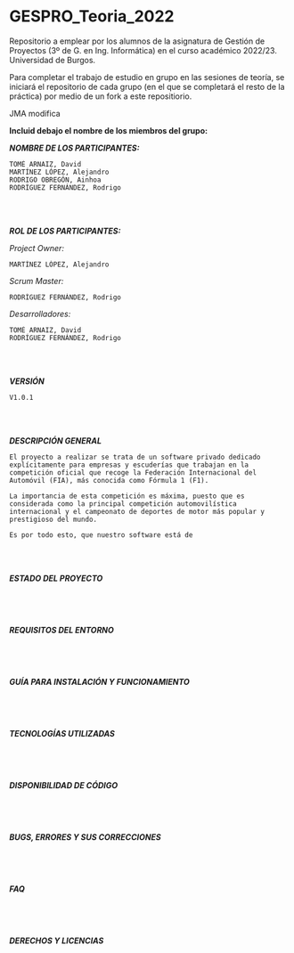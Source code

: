 # GESPRO_Teoria_2022
Repositorio a emplear por los alumnos de la asignatura de Gestión de Proyectos (3º de G. en Ing. Informática) en el curso académico 2022/23. Universidad de Burgos.

Para completar el trabajo de estudio en grupo en las sesiones de teoría, se iniciará el repositorio de cada grupo (en el que se completará el resto de la práctica) por medio de un fork a este repositiorio.


JMA modifica

**Incluid debajo el nombre de los miembros del grupo:**




***NOMBRE DE LOS PARTICIPANTES:***

```
TOMÉ ARNAIZ, David       
MARTÍNEZ LÓPEZ, Alejandro               
RODRIGO OBREGÓN, Ainhoa        
RODRÍGUEZ FERNÁNDEZ, Rodrigo
```
<br> <br/>

***ROL DE LOS PARTICIPANTES:***

_Project Owner:_
```
MARTÍNEZ LÓPEZ, Alejandro 
```              
_Scrum Master:_
```
RODRÍGUEZ FERNÁNDEZ, Rodrigo
```
_Desarrolladores:_ 
```
TOMÉ ARNAIZ, David       
RODRÍGUEZ FERNÁNDEZ, Rodrigo
```
<br> <br/>

***VERSIÓN***
```
V1.0.1
```
<br> <br/>

***DESCRIPCIÓN GENERAL***
```
El proyecto a realizar se trata de un software privado dedicado explícitamente para empresas y escuderías que trabajan en la competición oficial que recoge la Federación Internacional del Automóvil (FIA), más conocida como Fórmula 1 (F1).

La importancia de esta competición es máxima, puesto que es considerada como la principal competición automovilística internacional y el campeonato de deportes de motor más popular y prestigioso del mundo.

Es por todo esto, que nuestro software está de
```
<br> <br/>

***ESTADO DEL PROYECTO***
```

```
<br> <br/>

***REQUISITOS DEL ENTORNO***
```

```
<br> <br/>

***GUÍA PARA INSTALACIÓN Y FUNCIONAMIENTO***
```

```
<br> <br/>

***TECNOLOGÍAS UTILIZADAS***
```

```
<br> <br/>

***DISPONIBILIDAD DE CÓDIGO***
```

```
<br> <br/>

***BUGS, ERRORES Y SUS CORRECCIONES***
```

```
<br> <br/>

***FAQ***
```

```
<br> <br/>

***DERECHOS Y LICENCIAS***
```

```
<br> <br/>

